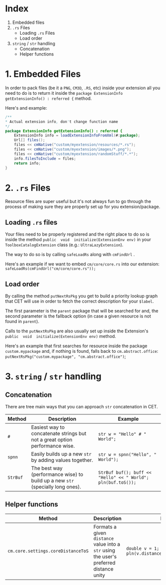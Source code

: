 

# Index

 1.  Embedded files
 2. `.rs` Files
    - Loading `.rs` Files 
    - Load order
  3. `string` / `str` handling
     - Concatenation
     - Helper functions


# 1. Embedded Files
In order to pack files (be it a `PNG`, `CM3D`, `.RS`, etc) inside your extension all you need to do is to return it inside the `package ExtensionInfo getExtensionInfo() : referred {` method.  

Here's and example:
```java
/**
* Actual extension info, don't change function name
*/
package ExtensionInfo getExtensionInfo() : referred {
    ExtensionInfo info = loadExtensionInfoFromXml(#:package);
    Url[] files();
    files << cmNative("custom/myextension/resources/*.rs");
    files << cmNative("custom/myextension/images/*.png");
    files << cmNative("custom/myextension/randomStuff/*.*");
    info.filesToInclude = files;
    return info;
}
```

# 2. `.rs` Files

Resource files are super useful but it's not always fun to go through the process of making sure they are properly set up for you extension/package.

## Loading `.rs` files

Your files need to be properly registered and the right place to do so is inside the method `public  void  initialize(ExtensionEnv env)` in your `ToolboxCatalogExtension` class (e.g.: `UltraLazyExtension`).

The way to do so is by calling `safeLoadRs` along with `cmFindUrl` .

Here's an example if we want to embed `cm/core/core.rs` into our extension:  `safeLoadRs(cmFindUrl("cm/core/core.rs"));`

## Load order
By calling the method `putNextRsPkg` you get to build a priority lookup graph that CET will use in order to fetch the correct description for your `$label`. 

The first parameter is the `parent` package that will be searched for and, the second parameter is the fallback option (in case a given resource is not found in `parent`).

Calls to the `putNextRsPkg` are also usually set up inside the Extension's `public  void  initialize(ExtensionEnv env)`    method.

Here's an example that first searches for resource inside the package `custom.mypackage` and, if nothing is found, falls back to `cm.abstract.office`: `putNextRsPkg("custom.mypackage", "cm.abstract.office")`;

# 3. `string` / `str` handling

## Concatenation
There are tree main ways that you can approach `str` concatenation in CET.

 | Method  | Description | Example | 
 |--|--|--|
| `#` | Easiest way to concatenate strings but not a great option performance wise. | `str w = "Hello" # " World";`| 
| `spnn` | Easily builds up a new `str` by adding values together. | `str w = spnn("Hello", " World");`| 
| `StrBuf` | The best way (performance wise) to build up a new `str` (specially long ones). | ```StrBuf buf(); buff << "Hello" << " World"; pln(buf.toS());```| 


## Helper functions

 | Method  | Description | Example | 
 |--|--|--|
 | `cm.core.settings.coreDistanceToS` | Formats a given `distance` value into a `str` using the user's preferred distance unity | `double v = 1; pln(v.distance().coreDistanceToS();`|
